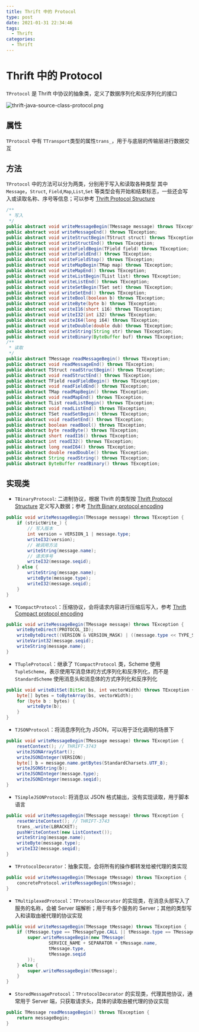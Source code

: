 ```yaml
---
title: Thrift 中的 Protocol
type: post
date: 2021-01-31 22:34:46
tags:
  - Thrift
categories:
  - Thrift
---
```


# Thrift 中的 Protocol

`TProtocol` 是 Thrift 中协议的抽象类，定义了数据序列化和反序列化的接口

![thrift-java-source-class-protocol.png](https://img.hellowood.dev/picture/thrift-java-source-class-protocol.png)

## 属性

`TProtocol` 中有 `TTransport`类型的属性`trans_`，用于与底层的传输层进行数据交互

## 方法

`TProtocol` 中的方法可以分为两类，分别用于写入和读取各种类型
其中 `Message`，`Struct`, `Field`,`Map`,`List`,`Set` 等类型会有开始和结束标志，一些还会写入或读取名称、序号等信息；可以参考 [Thrift Protocol Structure](https://github.com/helloworlde/thrift/blob/master/doc/specs/thrift-protocol-spec.md)

```java
/**
 * 写入
 */
public abstract void writeMessageBegin(TMessage message) throws TException;
public abstract void writeMessageEnd() throws TException;
public abstract void writeStructBegin(TStruct struct) throws TException;
public abstract void writeStructEnd() throws TException;
public abstract void writeFieldBegin(TField field) throws TException;
public abstract void writeFieldEnd() throws TException;
public abstract void writeFieldStop() throws TException;
public abstract void writeMapBegin(TMap map) throws TException;
public abstract void writeMapEnd() throws TException;
public abstract void writeListBegin(TList list) throws TException;
public abstract void writeListEnd() throws TException;
public abstract void writeSetBegin(TSet set) throws TException;
public abstract void writeSetEnd() throws TException;
public abstract void writeBool(boolean b) throws TException;
public abstract void writeByte(byte b) throws TException;
public abstract void writeI16(short i16) throws TException;
public abstract void writeI32(int i32) throws TException;
public abstract void writeI64(long i64) throws TException;
public abstract void writeDouble(double dub) throws TException;
public abstract void writeString(String str) throws TException;
public abstract void writeBinary(ByteBuffer buf) throws TException;
/**
 * 读取
 */
public abstract TMessage readMessageBegin() throws TException;
public abstract void readMessageEnd() throws TException;
public abstract TStruct readStructBegin() throws TException;
public abstract void readStructEnd() throws TException;
public abstract TField readFieldBegin() throws TException;
public abstract void readFieldEnd() throws TException;
public abstract TMap readMapBegin() throws TException;
public abstract void readMapEnd() throws TException;
public abstract TList readListBegin() throws TException;
public abstract void readListEnd() throws TException;
public abstract TSet readSetBegin() throws TException;
public abstract void readSetEnd() throws TException;
public abstract boolean readBool() throws TException;
public abstract byte readByte() throws TException;
public abstract short readI16() throws TException;
public abstract int readI32() throws TException;
public abstract long readI64() throws TException;
public abstract double readDouble() throws TException;
public abstract String readString() throws TException;
public abstract ByteBuffer readBinary() throws TException;
```

## 实现类

- `TBinaryProtocol`: 二进制协议，根据 Thrift 的类型按 [Thrift Protocol Structure](https://github.com/helloworlde/thrift/blob/master/doc/specs/thrift-protocol-spec.md) 定义写入数据；参考 [Thrift Binary protocol encoding](https://github.com/helloworlde/thrift/blob/master/doc/specs/thrift-binary-protocol.md)

```java
public void writeMessageBegin(TMessage message) throws TException {
    if (strictWrite_) {
        // 写入版本
        int version = VERSION_1 | message.type;
        writeI32(version);
        // 被调用方法
        writeString(message.name);
        // 请求序号
        writeI32(message.seqid);
    } else {
        writeString(message.name);
        writeByte(message.type);
        writeI32(message.seqid);
    }
}
```

- `TCompactProtocol`：压缩协议，会将请求内容进行压缩后写入，参考 [Thrift Compact protocol encoding
  ](https://github.com/helloworlde/thrift/blob/master/doc/specs/thrift-compact-protocol.md)

```java
public void writeMessageBegin(TMessage message) throws TException {
    writeByteDirect(PROTOCOL_ID);
    writeByteDirect((VERSION & VERSION_MASK) | ((message.type << TYPE_SHIFT_AMOUNT) & TYPE_MASK));
    writeVarint32(message.seqid);
    writeString(message.name);
}
```

- `TTupleProtocol`：继承了 `TCompactProtocol` 类，Scheme 使用 `TupleScheme`，表示使用写消息体的方式序列化和反序列化，而不是 `StandardScheme` 使用消息头和消息体的方式序列化和反序列化

```java
public void writeBitSet(BitSet bs, int vectorWidth) throws TException {
    byte[] bytes = toByteArray(bs, vectorWidth);
    for (byte b : bytes) {
        writeByte(b);
    }
}
```

- `TJSONProtocol`：将消息序列化为 JSON，可以用于泛化调用的场景下

```java
public void writeMessageBegin(TMessage message) throws TException {
    resetContext(); // THRIFT-3743
    writeJSONArrayStart();
    writeJSONInteger(VERSION);
    byte[] b = message.name.getBytes(StandardCharsets.UTF_8);
    writeJSONString(b);
    writeJSONInteger(message.type);
    writeJSONInteger(message.seqid);
}
```

- `TSimpleJSONProtocol`: 将消息以 JSON 格式输出，没有实现读取，用于脚本语言

```java
public void writeMessageBegin(TMessage message) throws TException {
    resetWriteContext(); // THRIFT-3743
    trans_.write(LBRACKET);
    pushWriteContext(new ListContext());
    writeString(message.name);
    writeByte(message.type);
    writeI32(message.seqid);
}
```

- `TProtocolDecorator`：抽象实现，会将所有的操作都转发给被代理的类实现

```java
public void writeMessageBegin(TMessage tMessage) throws TException {
    concreteProtocol.writeMessageBegin(tMessage);
}
```

- `TMultiplexedProtocol`：`TProtocolDecorator` 的实现类，在消息头部写入了服务的名称，会被 Server 端解析；用于有多个服务的 Server；其他的类型写入和读取由被代理的协议实现

```java
public void writeMessageBegin(TMessage tMessage) throws TException {
    if (tMessage.type == TMessageType.CALL || tMessage.type == TMessageType.ONEWAY) {
        super.writeMessageBegin(new TMessage(
                SERVICE_NAME + SEPARATOR + tMessage.name,
                tMessage.type,
                tMessage.seqid
        ));
    } else {
        super.writeMessageBegin(tMessage);
    }
}
```

- `StoredMessageProtocol`：`TProtocolDecorator` 的实现类，代理其他协议，通常用于 Server 端，只获取请求头，具体的读取由被代理的协议实现

```java
public TMessage readMessageBegin() throws TException {
    return messageBegin;
}
```

